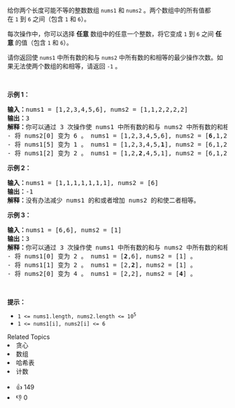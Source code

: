 <p>给你两个长度可能不等的整数数组&nbsp;<code>nums1</code> 和&nbsp;<code>nums2</code>&nbsp;。两个数组中的所有值都在&nbsp;<code>1</code>&nbsp;到&nbsp;<code>6</code>&nbsp;之间（包含&nbsp;<code>1</code>&nbsp;和&nbsp;<code>6</code>）。</p>

<p>每次操作中，你可以选择 <strong>任意</strong>&nbsp;数组中的任意一个整数，将它变成 <code>1</code>&nbsp;到 <code>6</code>&nbsp;之间 <strong>任意</strong>&nbsp;的值（包含 <code>1</code>&nbsp;和 <code><span style="">6</span></code>）。</p>

<p>请你返回使 <code>nums1</code>&nbsp;中所有数的和与&nbsp;<code>nums2</code>&nbsp;中所有数的和相等的最少操作次数。如果无法使两个数组的和相等，请返回 <code>-1</code>&nbsp;。</p>

<p>&nbsp;</p>

<p><strong>示例 1：</strong></p>

<pre><b>输入：</b>nums1 = [1,2,3,4,5,6], nums2 = [1,1,2,2,2,2]
<b>输出：</b>3
<b>解释：</b>你可以通过 3 次操作使 nums1 中所有数的和与 nums2 中所有数的和相等。以下数组下标都从 0 开始。
- 将 nums2[0] 变为 6 。 nums1 = [1,2,3,4,5,6], nums2 = [<strong>6</strong>,1,2,2,2,2] 。
- 将 nums1[5] 变为 1 。 nums1 = [1,2,3,4,5,<strong>1</strong>], nums2 = [6,1,2,2,2,2] 。
- 将 nums1[2] 变为 2 。 nums1 = [1,2,<strong>2</strong>,4,5,1], nums2 = [6,1,2,2,2,2] 。
</pre>

<p><strong>示例 2：</strong></p>

<pre><b>输入：</b>nums1 = [1,1,1,1,1,1,1], nums2 = [6]
<b>输出：</b>-1
<b>解释：</b>没有办法减少 nums1 的和或者增加 nums2 的和使二者相等。
</pre>

<p><strong>示例 3：</strong></p>

<pre><b>输入：</b>nums1 = [6,6], nums2 = [1]
<b>输出：</b>3
<b>解释：</b>你可以通过 3 次操作使 nums1 中所有数的和与 nums2 中所有数的和相等。以下数组下标都从 0 开始。
- 将 nums1[0] 变为 2 。 nums1 = [<strong>2</strong>,6], nums2 = [1] 。
- 将 nums1[1] 变为 2 。 nums1 = [2,<strong>2</strong>], nums2 = [1] 。
- 将 nums2[0] 变为 4 。 nums1 = [2,2], nums2 = [<strong>4</strong>] 。
</pre>

<p>&nbsp;</p>

<p><strong>提示：</strong></p>

<ul> 
 <li><code>1 &lt;= nums1.length, nums2.length &lt;= 10<sup>5</sup></code></li> 
 <li><code>1 &lt;= nums1[i], nums2[i] &lt;= 6</code></li> 
</ul>

<div><div>Related Topics</div><div><li>贪心</li><li>数组</li><li>哈希表</li><li>计数</li></div></div><br><div><li>👍 149</li><li>👎 0</li></div>